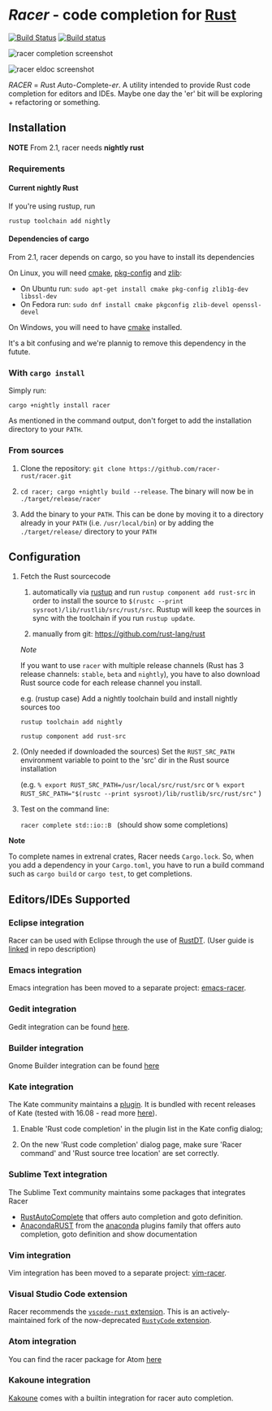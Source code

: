 # *Racer* - code completion for [Rust](http://www.rust-lang.org/)

[![Build Status](https://travis-ci.org/racer-rust/racer.svg?branch=master)](https://travis-ci.org/racer-rust/racer)
[![Build status](https://ci.appveyor.com/api/projects/status/hq51xvr5wpfcfqgt/branch/master?svg=true)](https://ci.appveyor.com/project/TedDriggs/racer-xr5g5/branch/master)


![racer completion screenshot](images/racer_completion.png)

![racer eldoc screenshot](images/racer_eldoc.png)

*RACER* = *R*ust *A*uto-*C*omplete-*er*. A utility intended to provide Rust code completion for editors and IDEs. Maybe one day the 'er' bit will be exploring + refactoring or something.

## Installation

**NOTE**
From 2.1, racer needs **nightly rust**

### Requirements

#### Current nightly Rust

If you're using rustup, run
```
rustup toolchain add nightly
```

#### Dependencies of cargo
From 2.1, racer depends on cargo, so you have to install its dependencies

On Linux, you will need [cmake](https://cmake.org/), [pkg-config](https://www.freedesktop.org/wiki/Software/pkg-config/)
and [zlib](http://zlib.net/):

- On Ubuntu run: `sudo apt-get install cmake pkg-config zlib1g-dev libssl-dev`
- On Fedora run: `sudo dnf install cmake pkgconfig zlib-devel openssl-devel`

On Windows, you will need to have [cmake](https://cmake.org/) installed.

It's a bit confusing and we're plannig to remove this dependency in the futute.

### With `cargo install`

Simply run:

```cargo +nightly install racer```

As mentioned in the command output, don't forget to add the installation directory to your `PATH`.

### From sources

1. Clone the repository: ```git clone https://github.com/racer-rust/racer.git```

2. ```cd racer; cargo +nightly build --release```.  The binary will now be in ```./target/release/racer```

3. Add the binary to your `PATH`. This can be done by moving it to a directory already in your `PATH` (i.e. `/usr/local/bin`) or by adding the `./target/release/` directory to your `PATH`

## Configuration

1. Fetch the Rust sourcecode

    1. automatically via [rustup](https://www.rustup.rs/) and run `rustup component add rust-src` in order to install the source to `$(rustc --print sysroot)/lib/rustlib/src/rust/src`. Rustup will keep the sources in sync with the toolchain if you run `rustup update`.

    2. manually from git: https://github.com/rust-lang/rust

    *Note*

     If you want to use `racer` with multiple release channels (Rust has 3 release channels: `stable`, `beta` and `nightly`), you have to also download Rust source code for each release channel you install.

    e.g. (rustup case) Add a nightly toolchain build and install nightly sources too

    `rustup toolchain add nightly`

    `rustup component add rust-src`

2. (Only needed if downloaded the sources) Set the ```RUST_SRC_PATH``` environment variable to point to the 'src' dir in the Rust source installation

   (e.g. ```% export RUST_SRC_PATH=/usr/local/src/rust/src``` or ```% export RUST_SRC_PATH="$(rustc --print sysroot)/lib/rustlib/src/rust/src"``` )

3. Test on the command line:

   ```racer complete std::io::B ```  (should show some completions)

**Note**

To complete names in extrenal crates, Racer needs `Cargo.lock`.
So, when you add a dependency in your `Cargo.toml`, you have to run a build command
such as `cargo build` or `cargo test`, to get completions.

## Editors/IDEs Supported

### Eclipse integration

Racer can be used with Eclipse through the use of [RustDT](https://github.com/RustDT/RustDT). (User guide is [linked](http://rustdt.github.io/) in repo description)

### Emacs integration

Emacs integration has been moved to a separate project: [emacs-racer](https://github.com/racer-rust/emacs-racer).

### Gedit integration

Gedit integration can be found [here](https://github.com/isamert/gracer).

### Builder integration

Gnome Builder integration can be found [here](https://github.com/deikatsuo/bracer)

### Kate integration

The Kate community maintains a [plugin](https://cgit.kde.org/kate.git/tree/addons/rustcompletion). It is bundled with recent releases of Kate (tested with 16.08 - read more [here](https://blogs.kde.org/2015/05/22/updates-kates-rust-plugin-syntax-highlighting-and-rust-source-mime-type)).

1. Enable 'Rust code completion' in the plugin list in the Kate config dialog;

2. On the new 'Rust code completion' dialog page, make sure 'Racer command' and 'Rust source tree location' are set correctly.

### Sublime Text integration

The Sublime Text community maintains some packages that integrates Racer
* [RustAutoComplete](https://github.com/defuz/RustAutoComplete) that offers auto completion and goto definition.
* [AnacondaRUST](https://github.com/DamnWidget/anaconda_rust) from the [anaconda](http://github.com/DamnWidget/anaconda) plugins family that offers auto completion, goto definition and show documentation

### Vim integration

Vim integration has been moved to a separate project: [vim-racer](https://github.com/racer-rust/vim-racer).

### Visual Studio Code extension

Racer recommends the [`vscode-rust` extension](https://github.com/editor-rs/vscode-rust). This is an actively-maintained fork of the now-deprecated [`RustyCode` extension](https://github.com/saviorisdead/RustyCode).

### Atom integration

You can find the racer package for Atom [here](https://atom.io/packages/autocomplete-racer)

### Kakoune integration

[Kakoune](https://github.com/mawww/kakoune) comes with a builtin integration for racer auto completion.
